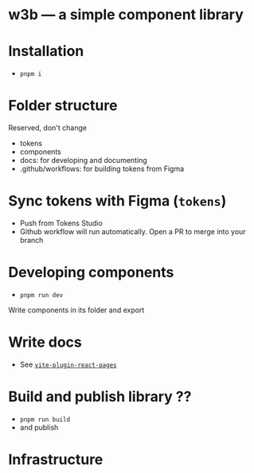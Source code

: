 # w3b — a simple component library

# Installation

- `pnpm i`

# Folder structure

Reserved, don't change

- tokens
- components
- docs: for developing and documenting
- .github/workflows: for building tokens from Figma

# Sync tokens with Figma (`tokens`)

- Push from Tokens Studio
- Github workflow will run automatically. Open a PR to merge into your branch

# Developing components

- `pnpm run dev`

Write components in its folder and export

# Write docs

- See [`vite-plugin-react-pages`](https://github.com/vitejs/vite-plugin-react-pages)

# Build and publish library ??

- `pnpm run build`
- and publish

# Infrastructure
